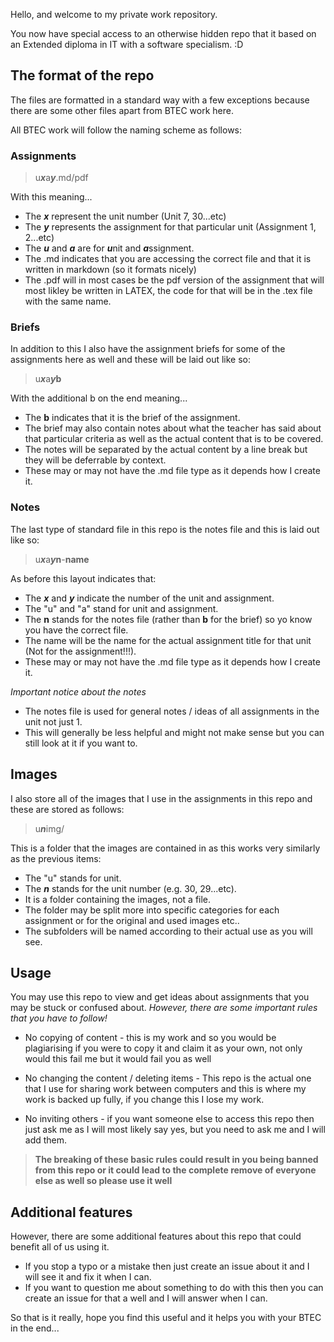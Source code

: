 Hello, and welcome to my private work repository.

You now have special access to an otherwise hidden repo that it based on an Extended diploma in IT with a software specialism. :D

## The format of the repo

The files are formatted in a standard way with a few exceptions because there are some other files apart from BTEC work here. 

All BTEC work will follow the naming scheme as follows:

### Assignments 

> u***x***a***y***.md/pdf

With this meaning...

* The ***x*** represent the unit number (Unit 7, 30...etc)
* The ***y*** represents the assignment for that particular unit (Assignment 1, 2...etc)
* The ***u*** and ***a*** are for ***u***nit and ***a***ssignment. 
* The .md indicates that you are accessing the correct file and that it is written in markdown (so it formats nicely)
* The .pdf will in most cases be the pdf version of the assignment that will most likley be written in LATEX, the code for that will be in the .tex file with the same name. 

### Briefs

In addition to this I also have the assignment briefs for some of the assignments here as well and these will be laid out like so:

> u***x***a***y*****b**

With the additional b on the end meaning...

* The **b** indicates that it is the brief of the assignment. 
* The brief may also contain notes about what the teacher has said about that particular criteria as well as the actual content that is to be covered. 
* The notes will be separated by the actual content by a line break but they will be deferrable by context. 
* These may or may not have the .md file type as it depends how I create it.

### Notes

The last type of standard file in this repo is the notes file and this is laid out like so:

> u***x***a***y*****n**-**name**

As before this layout indicates that:

* The ***x*** and ***y*** indicate the number of the unit and assignment. 
* The "u" and "a" stand for unit and assignment.
* The **n** stands for the notes file (rather than **b** for the brief) so yo know you have the correct file.
* The name will be the name for the actual assignment title for that unit (Not for the assignment!!!).
* These may or may not have the .md file type as it depends how I create it.

*Important notice about the notes*

* The notes file is used for general notes / ideas of all assignments in the unit not just 1.
* This will generally be less helpful and might not make sense but you can still look at it if you want to. 

## Images

I also store all of the images that I use in the assignments in this repo and these are stored as follows:

> u***n***img/

This is a folder that the images are contained in as this works very similarly as the previous items: 

* The "u" stands for unit. 
* The ***n*** stands for the unit number (e.g. 30, 29...etc).
* It is a folder containing the images, not a file.
* The folder may be split more into specific categories for each assignment or for the original and used images etc..
* The subfolders will be named according to their actual use as you will see. 

## Usage

You may use this repo to view and get ideas about assignments that you may be stuck or confused about. *However, there are some important rules that you have to follow!*

* No copying of content - this is my work and so you would be plagiarising if you were to copy it and claim it as your own, not only would this fail me but it would fail you as well

* No changing the content / deleting items - This repo is the actual one that I use for sharing work between computers and this is where my work is backed up fully, if you change this I lose my work.

* No inviting others - if you want someone else to access this repo then just ask me as I will most likely say yes, but you need to ask me and I will add them. 

> **The breaking of these basic rules could result in you being banned from this repo or it could lead to the complete remove of everyone else as well so please use it well**

## Additional features

However, there are some additional features about this repo that could benefit all of us using it.

* If you stop a typo or a mistake then just create an issue about it and I will see it and fix it when I can.
* If you want to question me about something to do with this then you can create an issue for that a well and I will answer when I can. 

So that is it really, hope you find this useful and it helps you with your BTEC in the end...
